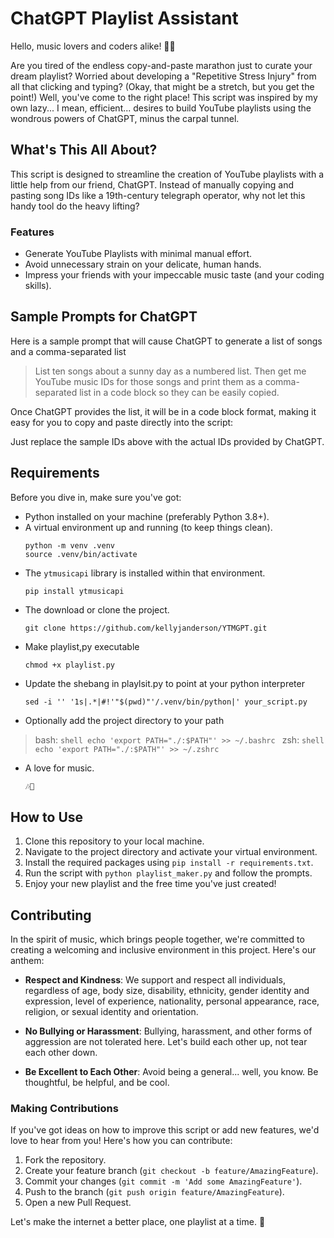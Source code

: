 # ChatGPT Playlist Assistant

Hello, music lovers and coders alike! 👋🎶

Are you tired of the endless copy-and-paste marathon just to curate your dream playlist? Worried about developing a "Repetitive Stress Injury" from all that clicking and typing? (Okay, that might be a stretch, but you get the point!) Well, you've come to the right place! This script was inspired by my own lazy... I mean, efficient... desires to build YouTube playlists using the wondrous powers of ChatGPT, minus the carpal tunnel.

## What's This All About?

This script is designed to streamline the creation of YouTube playlists with a little help from our friend, ChatGPT. Instead of manually copying and pasting song IDs like a 19th-century telegraph operator, why not let this handy tool do the heavy lifting?

### Features

- Generate YouTube Playlists with minimal manual effort.
- Avoid unnecessary strain on your delicate, human hands.
- Impress your friends with your impeccable music taste (and your coding skills).

## Sample Prompts for ChatGPT

Here is a sample prompt that will cause ChatGPT to generate a list of songs and a comma-separated list 

> List ten songs about a sunny day as a numbered list. Then get me YouTube music IDs for those songs and print them as a comma-separated list in a code block so they can be easily copied.

Once ChatGPT provides the list, it will be in a code block format, making it easy for you to copy and paste directly into the script:

Just replace the sample IDs above with the actual IDs provided by ChatGPT.

## Requirements

Before you dive in, make sure you've got:

- Python installed on your machine (preferably Python 3.8+).
- A virtual environment up and running (to keep things clean).
    ```shell
    python -m venv .venv
    source .venv/bin/activate
    ```
- The `ytmusicapi` library is installed within that environment.
    ```shell
    pip install ytmusicapi
    ```
- The download or clone the project.
    ```shell
    git clone https://github.com/kellyjanderson/YTMGPT.git
    ```    
- Make playlist,py executable
    ```shell
    chmod +x playlist.py
    ```    
- Update the shebang in playlsit.py to point at your python interpreter
    ```shell
    sed -i '' '1s|.*|#!'"$(pwd)"'/.venv/bin/python|' your_script.py
    ```
- Optionally add the project directory to your path
> bash:
    ```shell
    echo 'export PATH="./:$PATH"' >> ~/.bashrc
    ```
> zsh:
    ```shell
    echo 'export PATH="./:$PATH"' >> ~/.zshrc
    ```
- A love for music.
    ```bash
    🎶💞
    ```

## How to Use

1. Clone this repository to your local machine.
2. Navigate to the project directory and activate your virtual environment.
3. Install the required packages using `pip install -r requirements.txt`.
4. Run the script with `python playlist_maker.py` and follow the prompts.
5. Enjoy your new playlist and the free time you've just created!

## Contributing

In the spirit of music, which brings people together, we're committed to creating a welcoming and inclusive environment in this project. Here's our anthem:

- **Respect and Kindness**: We support and respect all individuals, regardless of age, body size, disability, ethnicity, gender identity and expression, level of experience, nationality, personal appearance, race, religion, or sexual identity and orientation.

- **No Bullying or Harassment**: Bullying, harassment, and other forms of aggression are not tolerated here. Let's build each other up, not tear each other down.

- **Be Excellent to Each Other**: Avoid being a general... well, you know. Be thoughtful, be helpful, and be cool.

### Making Contributions

If you've got ideas on how to improve this script or add new features, we'd love to hear from you! Here's how you can contribute:

1. Fork the repository.
2. Create your feature branch (`git checkout -b feature/AmazingFeature`).
3. Commit your changes (`git commit -m 'Add some AmazingFeature'`).
4. Push to the branch (`git push origin feature/AmazingFeature`).
5. Open a new Pull Request.

Let's make the internet a better place, one playlist at a time. 🎉

